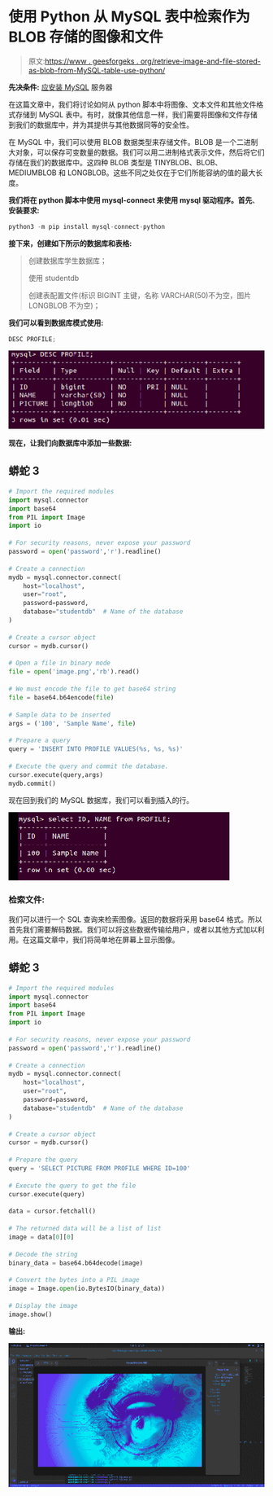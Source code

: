 # 使用 Python 从 MySQL 表中检索作为 BLOB 存储的图像和文件

> 原文:[https://www . geesforgeks . org/retrieve-image-and-file-stored-as-blob-from-MySQL-table-use-python/](https://www.geeksforgeeks.org/retrieve-image-and-file-stored-as-a-blob-from-mysql-table-using-python/)

**先决条件:** [应安装 MySQL](https://www.geeksforgeeks.org/mysql-common-mysql-queries/) 服务器

在这篇文章中，我们将讨论如何从 python 脚本中将图像、文本文件和其他文件格式存储到 MySQL 表中。有时，就像其他信息一样，我们需要将图像和文件存储到我们的数据库中，并为其提供与其他数据同等的安全性。

在 MySQL 中，我们可以使用 BLOB 数据类型来存储文件。BLOB 是一个二进制大对象，可以保存可变数量的数据。我们可以用二进制格式表示文件，然后将它们存储在我们的数据库中。这四种 BLOB 类型是 TINYBLOB、BLOB、MEDIUMBLOB 和 LONGBLOB。这些不同之处仅在于它们所能容纳的值的最大长度。

**我们将在 python 脚本中使用 mysql-connect 来使用 mysql 驱动程序。首先**、**安装要求:**

```py
python3 -m pip install mysql-connect-python
```

**接下来，创建如下所示的数据库和表格:**

> 创建数据库学生数据库；
> 
> 使用 studentdb
> 
> 创建表配置文件(标识 BIGINT 主键，名称 VARCHAR(50)不为空，图片 LONGBLOB 不为空)；

**我们可以看到数据库模式使用:**

```py
DESC PROFILE;
```

![](img/5ec875fe5f98e0f7ce60a8e6f0a093fd.png)

**现在，让我们向数据库中添加一些数据:**

## 蟒蛇 3

```py
# Import the required modules
import mysql.connector
import base64
from PIL import Image
import io 

# For security reasons, never expose your password
password = open('password','r').readline()

# Create a connection
mydb = mysql.connector.connect(
    host="localhost",
    user="root",
    password=password,
    database="studentdb"  # Name of the database
)

# Create a cursor object
cursor = mydb.cursor()

# Open a file in binary mode
file = open('image.png','rb').read()

# We must encode the file to get base64 string
file = base64.b64encode(file)

# Sample data to be inserted
args = ('100', 'Sample Name', file)

# Prepare a query
query = 'INSERT INTO PROFILE VALUES(%s, %s, %s)'

# Execute the query and commit the database.
cursor.execute(query,args)
mydb.commit()
```

现在回到我们的 MySQL 数据库，我们可以看到插入的行。

![](img/47d50c22dedc7a2fa185e1c9a5a78b6a.png)

### 检索文件:

我们可以进行一个 SQL 查询来检索图像。返回的数据将采用 base64 格式。所以首先我们需要解码数据。我们可以将这些数据传输给用户，或者以其他方式加以利用。在这篇文章中，我们将简单地在屏幕上显示图像。

## 蟒蛇 3

```py
# Import the required modules
import mysql.connector
import base64
from PIL import Image
import io 

# For security reasons, never expose your password
password = open('password','r').readline()

# Create a connection
mydb = mysql.connector.connect(
    host="localhost",
    user="root",
    password=password,
    database="studentdb"  # Name of the database
)

# Create a cursor object
cursor = mydb.cursor()

# Prepare the query
query = 'SELECT PICTURE FROM PROFILE WHERE ID=100'

# Execute the query to get the file
cursor.execute(query)

data = cursor.fetchall()

# The returned data will be a list of list
image = data[0][0]

# Decode the string
binary_data = base64.b64decode(image)

# Convert the bytes into a PIL image
image = Image.open(io.BytesIO(binary_data))

# Display the image
image.show()
```

**输出:**

![](img/f87490ba190be95d594a239875585125.png)